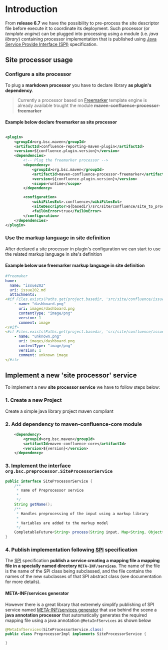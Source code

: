 
# Introduction

From **release 6.7** we have the possibility to pre-process the site descriptor file before execute it to coordinate its deployment. Such processor (or _template engine_) can be plugged into processing using a module (i.e. _java library_) containing processor implementation that is published using [Java Service Provide Interface (SPI)](https://docs.oracle.com/javase/tutorial/sound/SPI-intro.html) specification.

## Site processor usage

### Configure a site processor

To plug a **markdown processor** you have to declare library **as plugin's dependency**.
> Currently a processor based on [Freemarker](https://freemarker.apache.org/) template engine is already available trought the module **maven-confluence-processor-freemarker**

#### Example below declare freemarker as site processor

```xml

<plugin>
    <groupId>org.bsc.maven</groupId>
    <artifactId>confluence-reporting-maven-plugin</artifactId>
    <version>${confluence.plugin.version}</version>
    <dependencies>
        <!-- Plug the freemarker processor -->
        <dependency>
            <groupId>org.bsc.maven</groupId>
            <artifactId>maven-confluence-processor-freemarker</artifactId>
            <version>${confluence.plugin.version}</version>
            <scope>runtime</scope>
        </dependency>

        <configuration>
            <wikiFilesExt>.confluence</wikiFilesExt>
            <siteDescriptor>${basedir}/src/site/confluence/site_to_process.yml</siteDescriptor>
            <failOnError>true</failOnError>
        </configuration>
    </dependencies>
</plugin>

```

### Use  the markup language in site definition

After declared a site processor in plugin's configuration we can start to use the related markup language in site's definition

#### Example below use freemarker markup language in site definition

```yaml
#freemaker
home:
  name: "issue202"
  uri: issue202.md
  attachments:
<#if Files.exists(Paths.get(project.basedir, 'src/site/confluence/issue202/images/dashboard.png')) == true>
    - name: "dashboard.png"
      uri: images/dashboard.png
      contentType: "image/png"
      version: 1
      comment: image
</#if>
<#if Files.exists(Paths.get(project.basedir, 'src/site/confluence/issue202/images/unknown.png')) == true>
    - name: "unknown.png"
      uri: images/dashboard.png
      contentType: "image/png"
      version: 1
      comment: unknown image
</#if>


```


## Implement a new 'site processor' service

To implement a new **site processor service** we have to follow steps below:

### 1. Create a new Project

Create a simple java library project maven compliant

### 2. Add dependency to **maven-confluence-core** module      

```xml
    <dependency>
        <groupId>org.bsc.maven</groupId>
        <artifactId>maven-confluence-core</artifactId>
        <version>${version}</version>
    </dependency>
```

### 3. Implement the interface `org.bsc.preprocessor.SiteProcessorService`       

```java
public interface SiteProcessorService {
    /**
     * name of Preprocessor service
     *
     */
    String getName();
    /**
     * Handles preprocessing of the input using a markup library
     *
     * Variables are added to the markup model
     */
    CompletableFuture<String> process(String input, Map<String, Object> variables);
}

```

### 4. Publish implementation following [SPI](https://docs.oracle.com/javase/tutorial/sound/SPI-intro.html) specification

The [SPI](https://docs.oracle.com/javase/tutorial/sound/SPI-intro.html) specification **publish a service creating a mapping file a mapping file in a specially named directory `META-INF/services`**. The name of the file is the name of the SPI class being subclassed, and the file contains the names of the new subclasses of that SPI abstract class (see documentation for more details).

#### META-INF/services generator
However there is a great library that extremely simplify publishing of SPI service named [META-INF/services generator](http://metainf-services.kohsuke.org/) that use behind the scene a **java annotation processor** that automatically generates the required mapping file using a java annotation `@MetaInfServices` as shown below

```java
@MetaInfServices(SiteProcessorService.class)
public class PreprocessorImpl implements SiteProcessorService {

}
```
